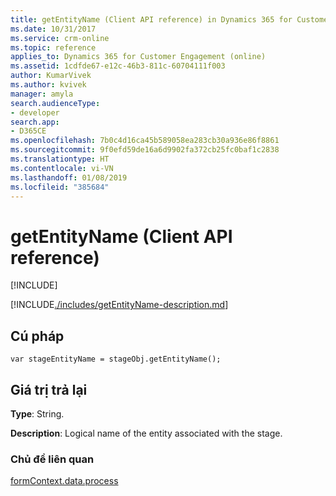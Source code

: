 ```yaml
---
title: getEntityName (Client API reference) in Dynamics 365 for Customer Engagement| MicrosoftDocs
ms.date: 10/31/2017
ms.service: crm-online
ms.topic: reference
applies_to: Dynamics 365 for Customer Engagement (online)
ms.assetid: 1cdfde67-e12c-46b3-811c-60704111f003
author: KumarVivek
ms.author: kvivek
manager: amyla
search.audienceType:
- developer
search.app:
- D365CE
ms.openlocfilehash: 7b0c4d16ca45b589058ea283cb30a936e86f8861
ms.sourcegitcommit: 9f0efd59de16a6d9902fa372cb25fc0baf1c2838
ms.translationtype: HT
ms.contentlocale: vi-VN
ms.lasthandoff: 01/08/2019
ms.locfileid: "385684"
---
```

# <a name="getentityname-client-api-reference"></a>getEntityName (Client API reference)

[!INCLUDE[](../../../../../includes/cc_applies_to_update_9_0_0.md)]

[!INCLUDE[./includes/getEntityName-description.md](./includes/getEntityName-description.md)]

## <a name="syntax"></a>Cú pháp

`var stageEntityName = stageObj.getEntityName();`

## <a name="return-value"></a>Giá trị trả lại

**Type**: String. 

**Description**: Logical name of the entity associated with the stage.

### <a name="related-topics"></a>Chủ đề liên quan
 
[formContext.data.process](../../formContext-data-process.md)

